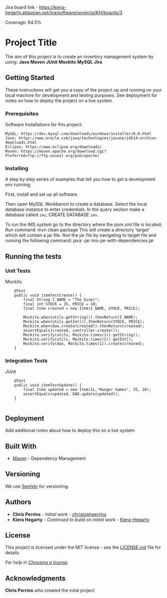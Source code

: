 Jira board link - https://kiera-hegarty.atlassian.net/jira/software/projects/KH/boards/3

Coverage: 64.5%
# Project Title

The aim of this project is to create an inventory management system by using:
**Java**
**Maven**
**JUnit**
**Mockito**
**MySQL**
**Jira**

## Getting Started

These instructions will get you a copy of the project up and running on your local machine for development and testing purposes. See deployment for notes on how to deploy the project on a live system.

### Prerequisites

Software Installations for this project:

```
MySQL: https://dev.mysql.com/downloads/windows/installer/8.0.html
Java: https://www.oracle.com/java/technologies/javase/jdk14-archive-downloads.html
Eclipse: https://www.eclipse.org/downloads/
Maven: https://maven.apache.org/download.cgi?Preferred=ftp://ftp.osuosl.org/pub/apache/
```

### Installing
A step by step series of examples that tell you how to get a development env running;

First, install and set up all software.

Then open MySQL Workbench to create a database. Select the local database instance to enter credentials.
In the query section make a database called `ims`;
CREATE DATABASE `ims`.

To run the IMS system go to the directory where the pom.xml file is located;
Run command: mvn clean package
This will create a directory 'target' which will contain a jar file.
Run the jar file by navigating to target file and running the following command:
java -jar ims-jar-with-dependencies.jar


## Running the tests


### Unit Tests 

Mockito 

```
	@Test
	public void itemTestCreate() {
		final String I_NAME = "The Giver";
		final int STOCK = 25, PRICE = 10;
		final Item created = new Item(I_NAME, STOCK, PRICE);

		Mockito.when(utils.getString()).thenReturn(I_NAME);
		Mockito.when(utils.getInt()).thenReturn(STOCK, PRICE);
		Mockito.when(dao.create(created)).thenReturn(created);
		assertEquals(created, controller.create());
		Mockito.verify(utils, Mockito.times(1)).getString();
		Mockito.verify(utils, Mockito.times(2)).getInt();
		Mockito.verify(dao, Mockito.times(1)).create(created);
	}
```

### Integration Tests 
JUnit

```
	@Test
	public void itemTestUpdate() {
		final Item updated = new Item(1L,"Hunger Games", 35, 10);
		assertEquals(updated, DAO.update(updated));
	}
	
```
## Deployment

Add additional notes about how to deploy this on a live system

## Built With

* [Maven](https://maven.apache.org/) - Dependency Management

## Versioning

We use [SemVer](http://semver.org/) for versioning.

## Authors

* **Chris Perrins** - *Initial work* - [christophperrins](https://github.com/christophperrins)
* **Kiera Hegarty** - *Continued to build on intital work* - [Kiera-Hegarty](https://github.com/Kiera-Hegarty)

## License

This project is licensed under the MIT license - see the [LICENSE.md](LICENSE.md) file for details 

*For help in [Choosing a license](https://choosealicense.com/)*

## Acknowledgments

**Chris Perrins** who created the inital project
